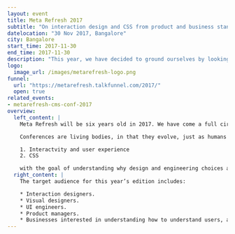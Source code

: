 ```yaml
---
layout: event
title: Meta Refresh 2017
subtitle: "On interaction design and CSS from product and business standpoints"
datelocation: "30 Nov 2017, Bangalore"
city: Bangalore
start_time: 2017-11-30
end_time: 2017-11-30
description: "This year, we have decided to ground ourselves by looking at two aspects of design: Interactivity and user experience, and CSS with the goal of understanding why design and engineering choices are made for different users, in different domains and for meeting different business goals."
logo:
  image_url: /images/metarefresh-logo.png
funnel:
  url: "https://metarefresh.talkfunnel.com/2017/"
  open: true
related_events:
- metarefresh-cms-conf-2017
overview:
  left_content: |
    Meta Refresh will be six years old in 2017. We have come a full circle with trying to bridge the gap between designers and developers in the initial years, to producing a conference on front-end engineering alone, and finally, experimenting with shifting the focus to product design.

    Conferences are living bodies, in that they evolve, just as humans grow by learning from trial and error. This year, we have decided to ground ourselves by looking at two aspects of design:

    1. Interactvity and user experience
    2. CSS

    with the goal of understanding why design and engineering choices are made for different users, in different domains and for meeting different business goals.
  right_content: |
    The target audience for this year’s edition includes:

    * Interaction designers.
    * Visual designers.
    * UI engineers.
    * Product managers.
    * Businesses interested in understanding how to understand users, and thereby design better user experience and design.
---
```

